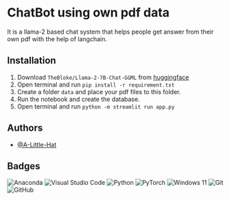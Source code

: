 
# ChatBot using own pdf data

It is a llama-2 based chat system that helps people get answer from their own pdf with the help of langchain.

## Installation

1. Download ```TheBloke/Llama-2-7B-Chat-GGML``` from [huggingface](https://huggingface.co/TheBloke/Llama-2-7B-Chat-GGML/blob/main/llama-2-7b-chat.ggmlv3.q8_0.bin)
2. Open terminal and run ```pip install -r requirement.txt```
3. Create a folder ```data``` and place your pdf files to this folder.
4. Run the notebook and create the database.
5. Open terminal and run ```python -m streamlit run app.py```



## Authors

- [@A-Little-Hat](https://github.com/A-Little-Hat)


## Badges

![Anaconda](https://img.shields.io/badge/Anaconda-%2344A833.svg?style=for-the-badge&logo=anaconda&logoColor=white)
![Visual Studio Code](https://img.shields.io/badge/Visual%20Studio%20Code-0078d7.svg?style=for-the-badge&logo=visual-studio-code&logoColor=white)
![Python](https://img.shields.io/badge/python-3670A0?style=for-the-badge&logo=python&logoColor=ffdd54)
![PyTorch](https://img.shields.io/badge/PyTorch-%23EE4C2C.svg?style=for-the-badge&logo=PyTorch&logoColor=white)
![Windows 11](https://img.shields.io/badge/Windows%2011-%230079d5.svg?style=for-the-badge&logo=Windows%2011&logoColor=white)
![Git](https://img.shields.io/badge/git-%23F05033.svg?style=for-the-badge&logo=git&logoColor=white)
![GitHub](https://img.shields.io/badge/github-%23121011.svg?style=for-the-badge&logo=github&logoColor=white)


